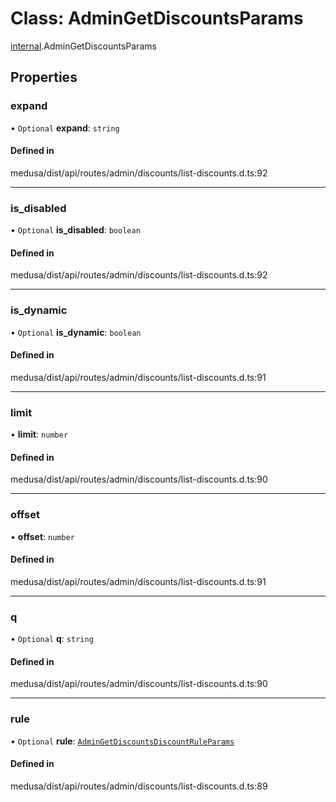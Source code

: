 # Class: AdminGetDiscountsParams

[internal](../modules/internal-7.md).AdminGetDiscountsParams

## Properties

### expand

• `Optional` **expand**: `string`

#### Defined in

medusa/dist/api/routes/admin/discounts/list-discounts.d.ts:92

___

### is\_disabled

• `Optional` **is\_disabled**: `boolean`

#### Defined in

medusa/dist/api/routes/admin/discounts/list-discounts.d.ts:92

___

### is\_dynamic

• `Optional` **is\_dynamic**: `boolean`

#### Defined in

medusa/dist/api/routes/admin/discounts/list-discounts.d.ts:91

___

### limit

• **limit**: `number`

#### Defined in

medusa/dist/api/routes/admin/discounts/list-discounts.d.ts:90

___

### offset

• **offset**: `number`

#### Defined in

medusa/dist/api/routes/admin/discounts/list-discounts.d.ts:91

___

### q

• `Optional` **q**: `string`

#### Defined in

medusa/dist/api/routes/admin/discounts/list-discounts.d.ts:90

___

### rule

• `Optional` **rule**: [`AdminGetDiscountsDiscountRuleParams`](internal-7.AdminGetDiscountsDiscountRuleParams.md)

#### Defined in

medusa/dist/api/routes/admin/discounts/list-discounts.d.ts:89

